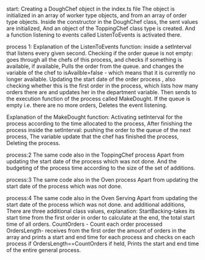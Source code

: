 start:
Creating a DoughChef object in the index.ts file
The object is initialized in an array of worker type objects,
and from an array of order type objects.
Inside the constructor in the DoughChef class, the sent values are initialized,
And an object of the ToppingChef class type is created.
And a function listening to events called ListenToEvents is activated there.

process 1:
Explanation of the ListenToEvents function:
inside a setInterval that listens every given second.
Checking if the order queue is not empty:
goes through all the chefs of this process, and checks if something is available,
if available,
Pulls the order from the queue.
and changes the variable of the chef to isAvailble=false - which means that it is currently no longer available.
Updating the start date of the order process
, also checking whether this is the first order in the process, which lists how many orders there are and updates her in the department variable.
Then sends to the execution function of the process called MakeDought.
If the queue is empty i.e. there are no more orders,
Deletes the event listening.

Explanation of the MakeDought function:
Activating setInterval for the process according to the time allocated to the process,
After finishing the process inside the setInterval:
pushing the order to the queue of the next process,
The variable update that the chef has finished the process,
Deleting the process.
 
 process:2
The same code also in the ToppingChef process
Apart from updating the start date of the process which was not done.
And the budgeting of the process time according to the size of the set of additions.

process:3
The same code also in the Oven process
Apart from updating the start date of the process which was not done.

process:4
The same code also in the Oven Serving
Apart from updating the start date of the process which was not done.
and additional additions,
There are three additional class values, explanation:
StartBacking-takes its start time from the first order in order to calculate at the end, the total start time of all orders.
CountOrders - Count each order processed
OrdersLength- receives from the first order the amount of orders in the array
and prints a start and end time for each process
and checks on each process if OrdersLength==CountOrders
if held,
Prints the start and end time of the entire general process.


